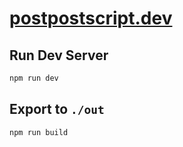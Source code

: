 # [postpostscript.dev](https://postpostscript.dev)

## Run Dev Server

```bash
npm run dev
```

## Export to `./out`

```bash
npm run build
```
